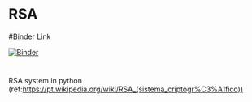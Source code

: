 # RSA

#Binder Link

[![Binder](https://mybinder.org/badge_logo.svg)](https://mybinder.org/v2/gh/EsGod/RSA/main)

#


RSA system in python (ref:https://pt.wikipedia.org/wiki/RSA_(sistema_criptogr%C3%A1fico))
